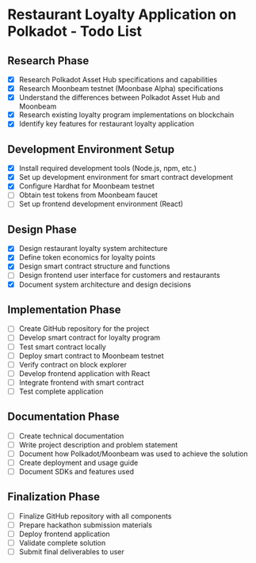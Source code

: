 # Restaurant Loyalty Application on Polkadot - Todo List

## Research Phase
- [x] Research Polkadot Asset Hub specifications and capabilities
- [x] Research Moonbeam testnet (Moonbase Alpha) specifications
- [x] Understand the differences between Polkadot Asset Hub and Moonbeam
- [x] Research existing loyalty program implementations on blockchain
- [x] Identify key features for restaurant loyalty application

## Development Environment Setup
- [x] Install required development tools (Node.js, npm, etc.)
- [x] Set up development environment for smart contract development
- [x] Configure Hardhat for Moonbeam testnet
- [ ] Obtain test tokens from Moonbeam faucet
- [ ] Set up frontend development environment (React)

## Design Phase
- [x] Design restaurant loyalty system architecture
- [x] Define token economics for loyalty points
- [x] Design smart contract structure and functions
- [ ] Design frontend user interface for customers and restaurants
- [x] Document system architecture and design decisions

## Implementation Phase
- [ ] Create GitHub repository for the project
- [ ] Develop smart contract for loyalty program
- [ ] Test smart contract locally
- [ ] Deploy smart contract to Moonbeam testnet
- [ ] Verify contract on block explorer
- [ ] Develop frontend application with React
- [ ] Integrate frontend with smart contract
- [ ] Test complete application

## Documentation Phase
- [ ] Create technical documentation
- [ ] Write project description and problem statement
- [ ] Document how Polkadot/Moonbeam was used to achieve the solution
- [ ] Create deployment and usage guide
- [ ] Document SDKs and features used

## Finalization Phase
- [ ] Finalize GitHub repository with all components
- [ ] Prepare hackathon submission materials
- [ ] Deploy frontend application
- [ ] Validate complete solution
- [ ] Submit final deliverables to user
